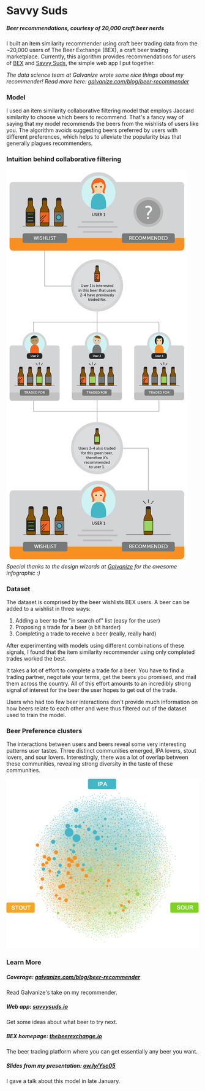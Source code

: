 # Savvy Suds
##### Beer recommendations, courtesy of 20,000 craft beer nerds
I built an item similarity recommender using craft beer trading data from the ~20,000 users of The Beer Exchange (BEX), a craft beer trading marketplace. Currently, this algorithm provides recommendations for users of [BEX](http://www.thebeerexchange.io/) and [Savvy Suds](http://www.savvysuds.io), the simple web app I put together.


*The data science team at Galvanize wrote some nice things about my recommender! Read more here: [galvanize.com/blog/beer-recommender](http://www.galvanize.com/blog/beer-recommender/)*


### Model
I used an item similarity collaborative filtering model that employs Jaccard similarity to choose which beers to recommend. That's a fancy way of saying that my model recommends the beers from the wishlists of users like you. The algorithm avoids suggesting beers preferred by users with different preferences, which helps to alleviate the popularity bias that generally plagues recommenders.
### Intuition behind collaborative filtering
![graph](/readme_assets/item_similarity_infographic.jpg)
*Special thanks to the design wizards at [Galvanize](http://www.galvanize.com/blog/beer-recommender/) for the awesome infographic :)*

### Dataset
The dataset is comprised by the beer wishlists BEX users. A beer can be added to a wishlist in three ways:
1. Adding a beer to the "in search of" list (easy for the user)
2. Proposing a trade for a beer (a bit harder)
3. Completing a trade to receive a beer (really, really hard)

After experimenting with models using different combinations of these signals, I found that the item similarity recommender using only completed trades worked the best.

It takes a lot of effort to complete a trade for a beer. You have to find a trading partner, negotiate your terms, get the beers you promised, and mail them across the country. All of this effort amounts to an incredibly strong signal of interest for the beer the user hopes to get out of the trade.

Users who had too few beer interactions don't provide much information on how beers relate to each other and were thus filtered out of the dataset used to train the model.

### Beer Preference clusters
The interactions between users and beers reveal some very interesting patterns user tastes. Three distinct communities emerged, IPA lovers, stout lovers, and sour lovers. Interestingly, there was a lot of overlap between these communities, revealing strong diversity in the taste of these communities.


![graph](/readme_assets/graph_viz.png)

### Learn More
##### Coverage: [galvanize.com/blog/beer-recommender](http://www.galvanize.com/blog/beer-recommender/)
Read Galvanize's take on my recommender.
##### Web app: [savvysuds.io](http://www.savvysuds.io)
Get some ideas about what beer to try next.
##### BEX homepage: [thebeerexchange.io](http://www.thebeerexchange.io/)
The beer trading platform where you can get essentially any beer you want.
##### Slides from my presentation: [ow.ly/Ysc05](www.ow.ly/Ysc05)
I gave a talk about this model in late January.

